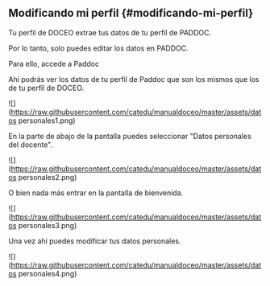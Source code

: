 ## Modificando mi perfil {#modificando-mi-perfil}

Tu perfil de DOCEO extrae tus datos de tu perfil de PADDOC.

Por lo tanto, solo puedes editar los datos en PADDOC.

Para ello, accede a Paddoc

Ahí podrás ver los datos de tu perfil de Paddoc que son los mismos que los de tu perfil de DOCEO.

![](https://raw.githubusercontent.com/catedu/manualdoceo/master/assets/datos personales1.png)

En la parte de abajo de la pantalla puedes seleccionar "Datos personales del docente".

![](https://raw.githubusercontent.com/catedu/manualdoceo/master/assets/datos personales2.png)

O bien nada más entrar en la pantalla de bienvenida.

![](https://raw.githubusercontent.com/catedu/manualdoceo/master/assets/datos personales3.png)

Una vez ahí puedes modificar tus datos personales.

![](https://raw.githubusercontent.com/catedu/manualdoceo/master/assets/datos personales4.png)
